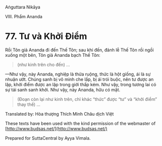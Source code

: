 Aṅguttara Nikāya

VIII. Phẩm Ananda

# 77. Tư và Khởi Ðiểm

Rồi Tôn giả Ananda đi đến Thế Tôn; sau khi đến, đảnh lễ Thế Tôn rồi ngồi xuống một bên, Tôn giả Ananda bạch Thế Tôn:

> (như kinh trên cho đến) ...

—Như vậy, này Ananda, nghiệp là thửa ruộng, thức là hột giống, ái là sự nhuận ướt. Chúng sanh bị vô minh che lấp, bị ái trói buộc, nên tư được an lập, khởi điểm được an lập trong giới thấp kém. Như vậy, trong tương lai có sự tái sanh sanh khởi. Như vậy, này Ananda, hữu có mặt.

> (Ðoạn còn lại như kinh trên, chỉ khác “thức” được “tư” và “khởi điểm” thay thế) ...

Translated by: Hòa thượng Thích Minh Châu dịch Việt

These texts have been used with the kind permission of the webmaster of [http://www.budsas.net/](http://www.budsas.net/)

Prepared for SuttaCentral by Ayya Vimala.